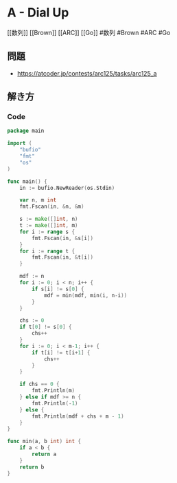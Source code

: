 # A - Dial Up
[[数列]] [[Brown]] [[ARC]] [[Go]]
#数列 #Brown #ARC #Go 

## 問題
- https://atcoder.jp/contests/arc125/tasks/arc125_a

## 解き方
### Code
```go
package main

import (
	"bufio"
	"fmt"
	"os"
)

func main() {
	in := bufio.NewReader(os.Stdin)

	var n, m int
	fmt.Fscan(in, &n, &m)

	s := make([]int, n)
	t := make([]int, m)
	for i := range s {
		fmt.Fscan(in, &s[i])
	}
	for i := range t {
		fmt.Fscan(in, &t[i])
	}

	mdf := n
	for i := 0; i < n; i++ {
		if s[i] != s[0] {
			mdf = min(mdf, min(i, n-i))
		}
	}

	chs := 0
	if t[0] != s[0] {
		chs++
	}
	for i := 0; i < m-1; i++ {
		if t[i] != t[i+1] {
			chs++
		}
	}

	if chs == 0 {
		fmt.Println(m)
	} else if mdf >= n {
		fmt.Println(-1)
	} else {
		fmt.Println(mdf + chs + m - 1)
	}
}

func min(a, b int) int {
	if a < b {
		return a
	}
	return b
}
```
